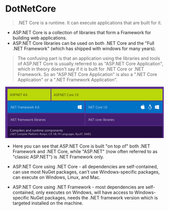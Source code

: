 # DotNetCore

> .NET Core is a runtime. It can execute applications that are built for it.


-  ASP.NET Core is a collection of libraries that form a Framework for building web applications. 
- ASP.NET Core libraries can be used on both .NET Core and the "Full .NET Framework" (which has shipped with windows for many years).

> The confusing part is that an application using the libraries and tools of ASP.NET Core is usually referred to as "ASP.NET Core Application", which in theory doesn't say if it is built for .NET Core or .NET Framework. So an "ASP.NET Core Application" is also a ".NET Core Application" or a ".NET Framework Application".

![diff](Images/diff.png)

- Here you can see that ASP.NET Core is built "on top of" both .NET Framework and .NET Core, while "ASP.NET" (now often referred to as "classic ASP.NET") is .NET Framework only.

- ASP.NET Core using .NET Core - all dependencies are self-contained, can use most NuGet packages, can't use Windows-specific packages, can execute on Windows, Linux, and Mac.

- ASP.NET Core using .NET Framework - most dependencies are self-contained, only executes on Windows, will have access to Windows-specific NuGet packages, needs the .NET framework version which is targeted installed on the machine.